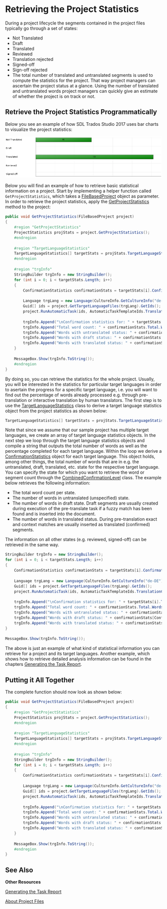 Retrieving the Project Statistics
==

During a project lifecycle the segments contained in the project files typically go through a set of states:

* Not Translated
* Draft
* Translated
* Reviewed
* Translation rejected
* Signed-off
* Sign-off rejected
* The total number of translated and untranslated segments is used to compute the statistics for the project. That way project managers can ascertain the project status at a glance. Using the number of translated and untranslated words project managers can quickly give an estimate of whether the project is on track or not.

Retrieve the Project Statistics Programmatically
--

Below you see an example of how SDL Trados Studio 2017 uses bar charts to visualize the project statistics:

![Statistics](images/Statistics.jpg)

Below you will find an example of how to retrieve basic statistical information on a project. Start by implementing a helper function called ```GetProjectStatistics```, which takes a [FileBasedProject](../../api/projectautomation/Sdl.ProjectAutomation.FileBased.FileBasedProject.yml) object as parameter. In order to retrieve the project statistics, apply the [GetProjectStatistics](../../api/projectautomation/Sdl.ProjectAutomation.FileBased.FileBasedProject.yml#Sdl_ProjectAutomation_FileBased_FileBasedProject_GetProjectStatistics) method to the project:


```cs
public void GetProjectStatistics(FileBasedProject project)
{
    #region "GetProjectStatistics"
    ProjectStatistics projStats = project.GetProjectStatistics();
    #endregion

    #region "TargetLanguageStatistics"
    TargetLanguageStatistics[] targetStats = projStats.TargetLanguageStatistics;
    #endregion

    #region "trgInfo"
    StringBuilder trgInfo = new StringBuilder();
    for (int i = 0; i < targetStats.Length; i++)
    {
        ConfirmationStatistics confirmationStats = targetStats[i].ConfirmationStatistics;

        Language trgLang = new Language(CultureInfo.GetCultureInfo("de-DE"));
        Guid[] ids = project.GetTargetLanguageFiles(trgLang).GetIds();
        project.RunAutomaticTask(ids, AutomaticTaskTemplateIds.TranslationCount);

        trgInfo.Append("\nConfirmation statistics for: " + targetStats[i].TargetLanguage.DisplayName + "\n");
        trgInfo.Append("Total word count: " + confirmationStats.Total.Words.ToString() + "\n");
        trgInfo.Append("Words with untranslated status: " + confirmationStats[ConfirmationLevel.Unspecified].Words.ToString() + "\n");
        trgInfo.Append("Words with draft status: " + confirmationStats[ConfirmationLevel.Draft].Words.ToString() + "\n");
        trgInfo.Append("Words with translated status: " + confirmationStats[ConfirmationLevel.Translated].Words.ToString() + "\n");
    }

    MessageBox.Show(trgInfo.ToString());
    #endregion
}
```

By doing so, you can retrieve the statistics for the whole project. Usually, you will be interested in the statistics for particular target languages in order to asertain the progress for a specific target language, i.e. you will want to find out the percentage of words already processed e.g. through pre-translation or interactive translation by human translators. The first step is to use the [TargetLanguageStatistics](../../api/projectautomation/Sdl.ProjectAutomation.Core.TargetLanguageStatistics.yml) class to derive a target language statistics object from the project statistics as shown below:

```cs
TargetLanguageStatistics[] targetStats = projStats.TargetLanguageStatistics;
```

Note that since we assume that our sample project has multiple target languages, we create an array of target language statistics objects.
In the next step we loop through the target language statistics objects and compile a string that outputs the total number of words as well as the percentage completed for each target language. Within the loop we derive a [ConfirmationStatistics](../../api/projectautomation/Sdl.ProjectAutomation.Core.ConfirmationStatistics.yml) object for each target language. This object holds, among other things, the total number of words that are in e.g. the untranslated, draft, translated, etc. state for the respective target language. You can specify the state for which you want to retrieve the word or segment count through the [CombinedConfirmationLevel](../../api/projectautomation/Sdl.ProjectAutomation.Core.CombinedConfirmationLevel.yml) class. The example below retrieves the following information:

* The total word count per state.
* The number of words in untranslated (unspecified) state.
* The number of words in draft state. Draft segments are usually created during execution of the pre-translate task if a fuzzy match has been found and is inserted into the document.
* The number of words in translated status. During pre-translation exact and context matches are usually inserted as translated (confirmed) segments.

The information on all other states (e.g. reviewed, signed-off) can be retrieved in the same way.

```cs
StringBuilder trgInfo = new StringBuilder();
for (int i = 0; i < targetStats.Length; i++)
{
    ConfirmationStatistics confirmationStats = targetStats[i].ConfirmationStatistics;

    Language trgLang = new Language(CultureInfo.GetCultureInfo("de-DE"));
    Guid[] ids = project.GetTargetLanguageFiles(trgLang).GetIds();
    project.RunAutomaticTask(ids, AutomaticTaskTemplateIds.TranslationCount);

    trgInfo.Append("\nConfirmation statistics for: " + targetStats[i].TargetLanguage.DisplayName + "\n");
    trgInfo.Append("Total word count: " + confirmationStats.Total.Words.ToString() + "\n");
    trgInfo.Append("Words with untranslated status: " + confirmationStats[ConfirmationLevel.Unspecified].Words.ToString() + "\n");
    trgInfo.Append("Words with draft status: " + confirmationStats[ConfirmationLevel.Draft].Words.ToString() + "\n");
    trgInfo.Append("Words with translated status: " + confirmationStats[ConfirmationLevel.Translated].Words.ToString() + "\n");
}

MessageBox.Show(trgInfo.ToString());
```

The above is just an example of what kind of statistical information you can retrieve for a project and its target languages. Another example, which shows how to retrieve detailed analysis information can be found in the chapters [Generating the Task Report](generating_the_task_report.md).

Putting it All Together
--

The complete function should now look as shown below:

```cs
public void GetProjectStatistics(FileBasedProject project)
{
    #region "GetProjectStatistics"
    ProjectStatistics projStats = project.GetProjectStatistics();
    #endregion

    #region "TargetLanguageStatistics"
    TargetLanguageStatistics[] targetStats = projStats.TargetLanguageStatistics;
    #endregion

    #region "trgInfo"
    StringBuilder trgInfo = new StringBuilder();
    for (int i = 0; i < targetStats.Length; i++)
    {
        ConfirmationStatistics confirmationStats = targetStats[i].ConfirmationStatistics;

        Language trgLang = new Language(CultureInfo.GetCultureInfo("de-DE"));
        Guid[] ids = project.GetTargetLanguageFiles(trgLang).GetIds();
        project.RunAutomaticTask(ids, AutomaticTaskTemplateIds.TranslationCount);

        trgInfo.Append("\nConfirmation statistics for: " + targetStats[i].TargetLanguage.DisplayName + "\n");
        trgInfo.Append("Total word count: " + confirmationStats.Total.Words.ToString() + "\n");
        trgInfo.Append("Words with untranslated status: " + confirmationStats[ConfirmationLevel.Unspecified].Words.ToString() + "\n");
        trgInfo.Append("Words with draft status: " + confirmationStats[ConfirmationLevel.Draft].Words.ToString() + "\n");
        trgInfo.Append("Words with translated status: " + confirmationStats[ConfirmationLevel.Translated].Words.ToString() + "\n");
    }

    MessageBox.Show(trgInfo.ToString());
    #endregion
}
```

See Also
--

**Other Resources**

[Generating the Task Report](generating_the_task_report.md)

[About Project Files](about_project_files.md)
